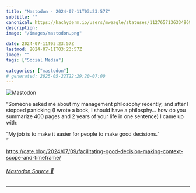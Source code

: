 ```yaml
---
title: "Mastodon - 2024-07-11T03:23:57Z"
subtitle: ""
canonical: https://hachyderm.io/users/mweagle/statuses/112765713633496975
description:
image: "/images/mastodon.png"

date: 2024-07-11T03:23:57Z
lastmod: 2024-07-11T03:23:57Z
image: ""
tags: ["Social Media"]

categories: ["mastodon"]
# generated: 2025-05-22T22:29:20-07:00
---
```

![Mastodon](/images/mastodon.png)

<p>“Someone asked me about my management philosophy recently, and after I stopped panicking (I wrote a book, I should have a philosphy… how do you summarize 400 pages and 2 years of your life in one sentence) I came up with:</p><p>“My job is to make it easier for people to make good decisions.”<br />“</p><p><a href="https://cate.blog/2024/07/09/facilitating-good-decision-making-context-scope-and-timeframe/" target="_blank" rel="nofollow noopener noreferrer" translate="no"><span class="invisible">https://</span><span class="ellipsis">cate.blog/2024/07/09/facilitat</span><span class="invisible">ing-good-decision-making-context-scope-and-timeframe/</span></a></p>


###### [Mastodon Source 🐘](https://hachyderm.io/@mweagle/112765713633496975)

___
